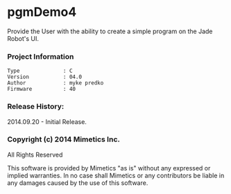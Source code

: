 pgmDemo4
========

Provide the User with the ability to create a simple program on the Jade Robot's UI.

### Project Information
```
Type              : C
Version           : 04.0
Author            : myke predko
Firmware          : 40
```


### Release History:
2014.09.20 - Initial Release.

### Copyright (c) 2014 Mimetics Inc.
All Rights Reserved

This software is provided by Mimetics "as is" without any expressed or implied warranties.  In no case shall Mimetics or any contributors be liable in any damages caused by the use of this software.  
